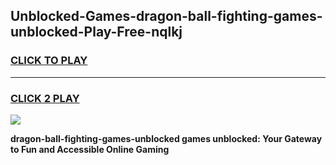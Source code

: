 
## Unblocked-Games-dragon-ball-fighting-games-unblocked-Play-Free-nqlkj
<h3>
<a href="https://premium76.site?title=dragon-ball-fighting-games-unblocked&ref=18A1">CLICK TO PLAY</a></h3>
<hr>

<h3>
<a href="https://premium76.site?title=dragon-ball-fighting-games-unblocked&ref=18A1">CLICK 2 PLAY</a>
  
</h3>

<a href="https://premium76.site?title=dragon-ball-fighting-games-unblocked&ref=18A1"><img src="https://clearcache.store/games.png"></a>


**dragon-ball-fighting-games-unblocked games unblocked: Your Gateway to Fun and Accessible Online Gaming**
